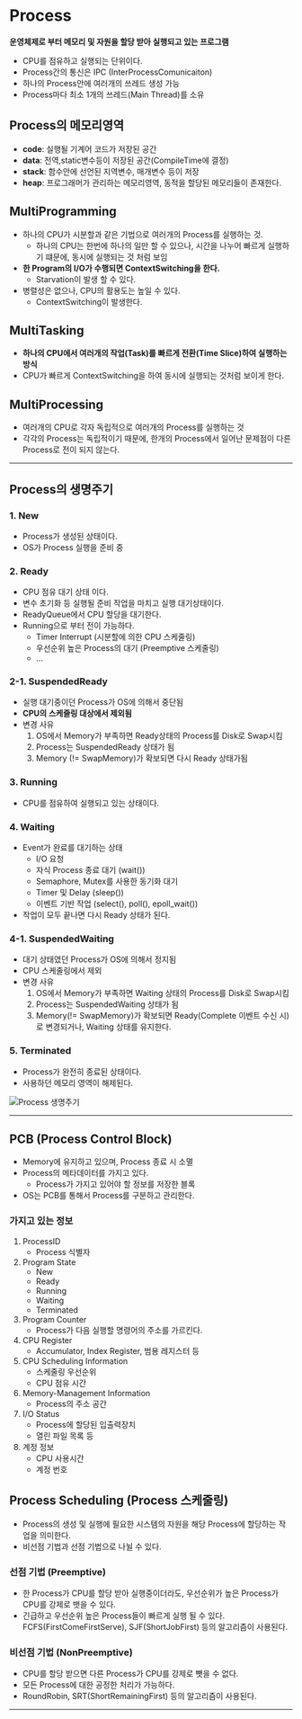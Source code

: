 # Process
**운영체제로 부터 메모리 및 자원을 할당 받아 실행되고 있는 프로그램**
- CPU를 점유하고 실행되는 단위이다.
- Process간의 통신은 IPC (InterProcessComunicaiton)
- 하나의 Process안에 여러개의 쓰레드 생성 가능
- Process마다 최소 1개의 쓰레드(Main Thread)를 소유

## Process의 메모리영역
- **code**: 실행될 기계어 코드가 저장된 공간
- **data**: 전역,static변수등이 저장된 공간(CompileTime에 결정)
- **stack**: 함수안에 선언된 지역변수, 매개변수 등이 저장
- **heap**: 프로그래머가 관리하는 메모리영역, 동적을 할당된 메모리들이 존재한다.

## MultiProgramming
- 하나의 CPU가 시분할과 같은 기법으로 여러개의 Process를 실행하는 것.
  - 하나의 CPU는 한번에 하나의 일만 할 수 있으나, 시간을 나누어 빠르게 실행하기 떄문에, 동시에 실행되는 것 처럼 보임
- **한 Program의 I/O가 수행되면 ContextSwitching을 한다.**
  - Starvation이 발생 할 수 있다.
- 병렬성은 없으나, CPU의 활용도는 높일 수 있다.
  - ContextSwitching이 발생한다.

## MultiTasking
- **하나의 CPU에서 여러개의 작업(Task)를 빠르게 전환(Time Slice)하여 실행하는 방식**
- CPU가 빠르게 ContextSwitching을 하여 동시에 실행되는 것처럼 보이게 한다.

## MultiProcessing
- 여러개의 CPU로 각자 독립적으로 여러개의 Process를 실행하는 것
- 각각의 Process는 독립적이기 때문에, 한개의 Process에서 일어난 문제점이 다른 Process로 전이 되지 않는다.

***

## Process의 생명주기

### 1. New
- Process가 생성된 상태이다.
- OS가 Process 실행을 준비 중

### 2. Ready
- CPU 점유 대기 상태 이다.
- 변수 초기화 등 실행될 준비 작업을 마치고 실행 대기상태이다.
- ReadyQueue에서 CPU 할당을 대기한다.
- Running으로 부터 전이 가능하다.
  - Timer Interrupt (시분할에 의한 CPU 스케줄링)
  - 우선순위 높은 Process의 대기 (Preemptive 스케줄링)
  - ...
### 2-1. SuspendedReady
- 실행 대기중이던 Process가 OS에 의해서 중단됨
- **CPU의 스케줄링 대상에서 제외됨**
- 변경 사유
  1. OS에서 Memory가 부족하면 Ready상태의 Process를 Disk로 Swap시킴
  2. Process는 SuspendedReady 상태가 됨
  3. Memory (!= SwapMemory)가 확보되면 다시 Ready 상태가됨

### 3. Running
- CPU를 점유하여 실행되고 있는 상태이다.

### 4. Waiting
- Event가 완료를 대기하는 상태
  - I/O 요청
  - 자식 Process 종료 대기 (wait())
  - Semaphore, Mutex를 사용한 동기화 대기
  - Timer 및 Delay (sleep())
  - 이벤트 기반 작업 (select(), poll(), epoll_wait())
- 작업이 모두 끝나면 다시 Ready 상태가 된다.

### 4-1. SuspendedWaiting
- 대기 상태였던 Process가 OS에 의해서 정지됨
- CPU 스케줄링에서 제외
- 변경 사유
  1. OS에서 Memory가 부족하면 Waiting 상태의 Process를 Disk로 Swap시킴
  2. Process는 SuspendedWaiting 상태가 됨
  3. Memory(!= SwapMemory)가 확보되면 Ready(Complete 이벤트 수신 시)로 변경되거나, Waiting 상태를 유지한다.

### 5. Terminated
- Process가 완전히 종료된 상태이다.
- 사용하던 메모리 영역이 해제된다.

![Process 생명주기](https://user-images.githubusercontent.com/57896918/158165830-203bc68d-a277-4e36-bc22-b3d2a571271e.png)

***
## PCB (Process Control Block)
- Memory에 유지하고 있으며, Process 종료 시 소멸
- Process의 메타데이터를 가지고 있다.
  - Process가 가지고 있어야 할 정보를 저장한 블록
- OS는 PCB를 통해서 Process를 구분하고 관리한다.

### 가지고 있는 정보
1. ProcessID
   - Process 식별자
2. Program State
    - New
    - Ready
    - Running
    - Waiting
    - Terminated
3. Program Counter
    - Process가 다음 실행할 명령어의 주소를 가르킨다.
4. CPU Register
    - Accumulator, Index Register, 범용 레지스터 등 
5. CPU Scheduling Information
    - 스케줄링 우선순위
    - CPU 점유 시간
6. Memory-Management Information
    - Process의 주소 공간
7. I/O Status
    - Process에 할당된 입출력장치
    - 열린 파일 목록 등
8. 계정 정보
    - CPU 사용시간
    - 계정 번호 
## Process Scheduling (Process 스케줄링)
- Process의 생성 및 실행에 필요한 시스템의 자원을 해당 Process에 할당하는 작업을 의미한다.
- 비선점 기법과 선점 기법으로 나뉠 수 있다.

### 선점 기법 (Preemptive)
- 한 Process가 CPU를 할당 받아 실행중이더라도, 우선순위가 높은 Process가 CPU를 강제로 뱃을 수 있다.
- 긴급하고 우선순위 높은 Process들이 빠르게 실행 될 수 있다.
FCFS(FirstComeFirstServe), SJF(ShortJobFirst) 등의 알고리즘이 사용된다.

### 비선점 기법 (NonPreemptive)
- CPU를 할당 받으면 다른 Process가 CPU를 강제로 뺏을 수 없다.
- 모든 Process에 대한 공정한 처리가 가능하다.
- RoundRobin, SRT(ShortRemainingFirst) 등의 알고리즘이 사용된다.
***